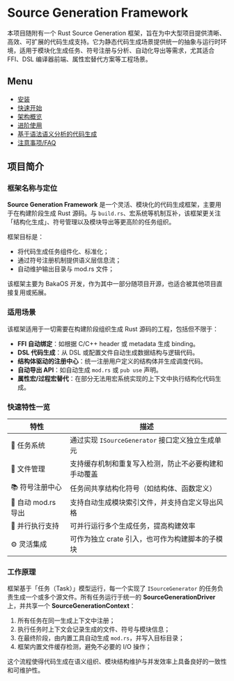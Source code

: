 # Source Generation Framework

本项目随附有一个 Rust Source Generation 框架，旨在为中大型项目提供清晰、高效、可扩展的代码生成支持。它为静态代码生成场景提供统一的抽象与运行时环境，适用于模块化生成任务、符号注册与分析、自动化导出等需求，尤其适合 FFI、DSL 编译器前端、属性宏替代方案等工程场景。

## Menu

- [安装](./installation.md)
- [快速开始](./quickstart.md)
- [架构概览](./core.md)
- [进阶使用](./advance.md)
- [基于语法语义分析的代码生成](./syntax-semantic-analysis.md)
- [注意事项/FAQ](./notice-faq.md)

## 项目简介

### 框架名称与定位

**Source Generation Framework** 是一个灵活、模块化的代码生成框架，主要用于在构建阶段生成 Rust 源码。与 `build.rs`、宏系统等机制互补，该框架更关注「结构化生成」、符号管理以及模块导出等更高阶的任务组织。

框架目标是：

- 将代码生成任务组件化、标准化；
- 通过符号注册机制提供语义层信息流；
- 自动维护输出目录与 mod.rs 文件；

该框架主要为 BakaOS 开发，作为其中一部分随项目开源，也适合被其他项目直接复用或拓展。

### 适用场景

该框架适用于一切需要在构建阶段组织生成 Rust 源码的工程，包括但不限于：

- **FFI 自动绑定**：如根据 C/C++ header 或 metadata 生成 binding。
- **DSL 代码生成**：从 DSL 或配置文件自动生成数据结构与逻辑代码。
- **结构体驱动的注册中心**：统一注册用户定义的结构体并生成调度代码。
- **自动导出 API**：如自动生成 `mod.rs` 或 `pub use` 声明。
- **属性宏/过程宏替代**：在部分无法用宏系统实现的上下文中执行结构化代码生成。

### 快速特性一览

| 特性                | 描述                                                 |
| ------------------- | ---------------------------------------------------- |
| 🧱 任务系统         | 通过实现 `ISourceGenerator` 接口定义独立生成单元     |
| 📂 文件管理         | 支持缓存机制和重复写入检测，防止不必要构建和手动覆盖 |
| 📚 符号注册中心     | 任务间共享结构化符号（如结构体、函数定义）           |
| 🧭 自动 mod.rs 导出 | 支持自动生成模块索引文件，并支持自定义导出风格       |
| 🚦 并行执行支持     | 可并行运行多个生成任务，提高构建效率                 |
| ⚙️ 灵活集成         | 可作为独立 crate 引入，也可作为构建脚本的子模块      |

### 工作原理

框架基于「任务（Task）」模型运行，每一个实现了 `ISourceGenerator` 的任务负责生成一个或多个源文件。所有任务运行于统一的 **SourceGenerationDriver** 上，并共享一个 **SourceGenerationContext**：

1. 所有任务在同一生成上下文中注册；
2. 执行任务时上下文会记录生成的文件、符号与模块信息；
3. 在最终阶段，由内置工具自动生成 `mod.rs`，并写入目标目录；
4. 框架内置文件缓存检测，避免不必要的 I/O 操作；

这个流程使得代码生成在语义组织、模块结构维护与并发效率上具备良好的一致性和可维护性。
